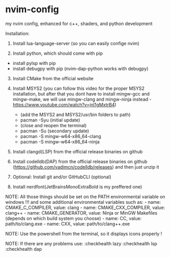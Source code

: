 # nvim-config
my nvim config, enhanced for c++, shaders, and python development

Installation:
1) Install lua-language-server (so you can easily confige nvim)

2) Install python, which should come with pip
  - install pylsp with pip
  - install debugpy with pip (nvim-dap-python works with debugpy)

3) Install CMake from the official website
4) Install MSYS2 (you can follow this video for the proper
   MSYS2 installation, but after that you dont have to install
   mingw-gcc and mingw-make, we will use mingw-clang and
   mingw-ninja instead - https://www.youtube.com/watch?v=jnI1gMxtrB4)

    - (add the MSYS2 and MSYS2/usr/bin folders to path)
    - pacman -Syu (initial update)
    - (close and reopen the terminal)
    - pacman -Su  (secondary update)
    - pacman -S mingw-w64-x86_64-clang
    - pacman -S mingw-w64-x86_64-ninja

5) Install clangd(LSP) from the official release binaries on github
6) Install codelldb(DAP) from the official release binaries on github 
   (https://github.com/vadimcn/codelldb/releases) and then just unzip it

7) Optional: Install git and/or GitHubCLI (optional)

8) Install nerdfont(JetBrainsMonoExtraBold is my preffered one)

NOTE: All those things should be set on the PATH environmental variable on windows !!!
       and some additional environmental variables such as:
        - name: CMAKE_C_COMPILER, value: clang
        - name: CMAKE_CXX_COMPILER, value: clang++
        - name: CMAKE_GENERATOR, value: Ninja or MinGW Makefiles (depends on which build system you choose)
        - name: CC, value: path/to/clang.exe
        - name: CXX, value: path/to/clang++.exe

NOTE: Use the powershell from the terminal, so it displays icons properly !

NOTE: If there are any problems use:
    :checkhealth lazy
    :checkhealth lsp
    :checkhealth dap


